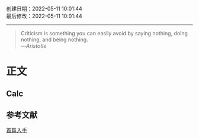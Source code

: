 创建日期：2022-05-11 10:01:44  
最后修改：2022-05-11 10:01:44

- - -
> Criticism is something you can easily avoid by saying nothing, doing nothing, and being nothing.  
>—<cite>Aristotle</cite>

# 正文

## Calc

## 参考文献

[首篇入手](https://www.w3cplus.com/css3/how-to-use-css3-calc-function.html)
